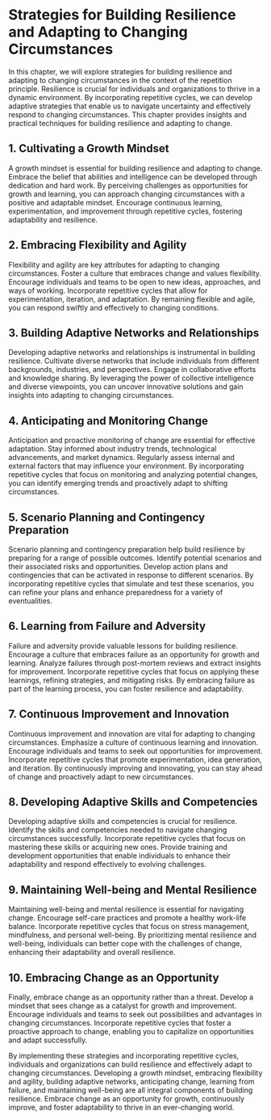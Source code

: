 Strategies for Building Resilience and Adapting to Changing Circumstances
=====================================================================================

In this chapter, we will explore strategies for building resilience and adapting to changing circumstances in the context of the repetition principle. Resilience is crucial for individuals and organizations to thrive in a dynamic environment. By incorporating repetitive cycles, we can develop adaptive strategies that enable us to navigate uncertainty and effectively respond to changing circumstances. This chapter provides insights and practical techniques for building resilience and adapting to change.

**1. Cultivating a Growth Mindset**
-----------------------------------

A growth mindset is essential for building resilience and adapting to change. Embrace the belief that abilities and intelligence can be developed through dedication and hard work. By perceiving challenges as opportunities for growth and learning, you can approach changing circumstances with a positive and adaptable mindset. Encourage continuous learning, experimentation, and improvement through repetitive cycles, fostering adaptability and resilience.

**2. Embracing Flexibility and Agility**
----------------------------------------

Flexibility and agility are key attributes for adapting to changing circumstances. Foster a culture that embraces change and values flexibility. Encourage individuals and teams to be open to new ideas, approaches, and ways of working. Incorporate repetitive cycles that allow for experimentation, iteration, and adaptation. By remaining flexible and agile, you can respond swiftly and effectively to changing conditions.

**3. Building Adaptive Networks and Relationships**
---------------------------------------------------

Developing adaptive networks and relationships is instrumental in building resilience. Cultivate diverse networks that include individuals from different backgrounds, industries, and perspectives. Engage in collaborative efforts and knowledge sharing. By leveraging the power of collective intelligence and diverse viewpoints, you can uncover innovative solutions and gain insights into adapting to changing circumstances.

**4. Anticipating and Monitoring Change**
-----------------------------------------

Anticipation and proactive monitoring of change are essential for effective adaptation. Stay informed about industry trends, technological advancements, and market dynamics. Regularly assess internal and external factors that may influence your environment. By incorporating repetitive cycles that focus on monitoring and analyzing potential changes, you can identify emerging trends and proactively adapt to shifting circumstances.

**5. Scenario Planning and Contingency Preparation**
----------------------------------------------------

Scenario planning and contingency preparation help build resilience by preparing for a range of possible outcomes. Identify potential scenarios and their associated risks and opportunities. Develop action plans and contingencies that can be activated in response to different scenarios. By incorporating repetitive cycles that simulate and test these scenarios, you can refine your plans and enhance preparedness for a variety of eventualities.

**6. Learning from Failure and Adversity**
------------------------------------------

Failure and adversity provide valuable lessons for building resilience. Encourage a culture that embraces failure as an opportunity for growth and learning. Analyze failures through post-mortem reviews and extract insights for improvement. Incorporate repetitive cycles that focus on applying these learnings, refining strategies, and mitigating risks. By embracing failure as part of the learning process, you can foster resilience and adaptability.

**7. Continuous Improvement and Innovation**
--------------------------------------------

Continuous improvement and innovation are vital for adapting to changing circumstances. Emphasize a culture of continuous learning and innovation. Encourage individuals and teams to seek out opportunities for improvement. Incorporate repetitive cycles that promote experimentation, idea generation, and iteration. By continuously improving and innovating, you can stay ahead of change and proactively adapt to new circumstances.

**8. Developing Adaptive Skills and Competencies**
--------------------------------------------------

Developing adaptive skills and competencies is crucial for resilience. Identify the skills and competencies needed to navigate changing circumstances successfully. Incorporate repetitive cycles that focus on mastering these skills or acquiring new ones. Provide training and development opportunities that enable individuals to enhance their adaptability and respond effectively to evolving challenges.

**9. Maintaining Well-being and Mental Resilience**
---------------------------------------------------

Maintaining well-being and mental resilience is essential for navigating change. Encourage self-care practices and promote a healthy work-life balance. Incorporate repetitive cycles that focus on stress management, mindfulness, and personal well-being. By prioritizing mental resilience and well-being, individuals can better cope with the challenges of change, enhancing their adaptability and overall resilience.

**10. Embracing Change as an Opportunity**
------------------------------------------

Finally, embrace change as an opportunity rather than a threat. Develop a mindset that sees change as a catalyst for growth and improvement. Encourage individuals and teams to seek out possibilities and advantages in changing circumstances. Incorporate repetitive cycles that foster a proactive approach to change, enabling you to capitalize on opportunities and adapt successfully.

By implementing these strategies and incorporating repetitive cycles, individuals and organizations can build resilience and effectively adapt to changing circumstances. Developing a growth mindset, embracing flexibility and agility, building adaptive networks, anticipating change, learning from failure, and maintaining well-being are all integral components of building resilience. Embrace change as an opportunity for growth, continuously improve, and foster adaptability to thrive in an ever-changing world.

